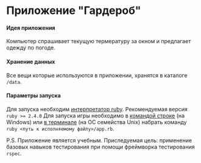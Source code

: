 # Приложение "Гардероб"

#### Идея приложения
Компьютер спрашивает текущую термературу за окном и предлагает одежду по погоде.

#### Хранение данных
Все вещи которые используются в приложении, хранятся в каталоге `/data`.

#### Параметры запуска
Для запуска необходим [интерпретатор ruby](https://ru.wikipedia.org/wiki/Ruby). 
Рекомендуемая версия `ruby >= 2.4.0`
Для запуска игры необходимо в [командой строке](https://ru.wikipedia.org/wiki/Cmd.exe) (на Windows) или [в терминале](https://ru.wikipedia.org/wiki/Командная_оболочка_UNIX) (на ОС семейства Unix) набрать команду `ruby <путь к исполняемому файлу>/app.rb`.

P.S. Приложение является учебным. Приследуемая цель: применение базовых навыков тестирования при помощи фреймворка тестирования `rspec`.
